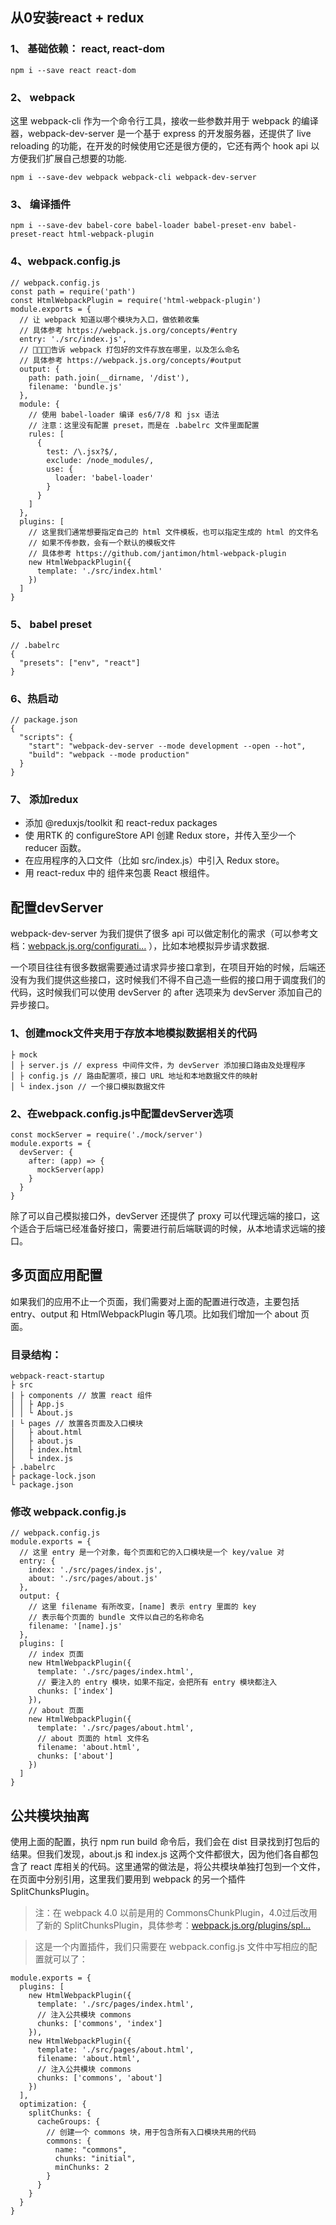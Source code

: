 ## 从0安装react + redux
### 1、 基础依赖： react, react-dom
```
npm i --save react react-dom
```
### 2、 webpack
这里 webpack-cli 作为一个命令行工具，接收一些参数并用于 webpack 的编译器，webpack-dev-server 是一个基于 express 的开发服务器，还提供了 live reloading 的功能，在开发的时候使用它还是很方便的，它还有两个 hook api 以方便我们扩展自己想要的功能.
```
npm i --save-dev webpack webpack-cli webpack-dev-server
```
### 3、 编译插件
```
npm i --save-dev babel-core babel-loader babel-preset-env babel-preset-react html-webpack-plugin
```
### 4、webpack.config.js
```
// webpack.config.js
const path = require('path')
const HtmlWebpackPlugin = require('html-webpack-plugin')
module.exports = {
  // 让 webpack 知道以哪个模块为入口，做依赖收集
  // 具体参考 https://webpack.js.org/concepts/#entry
  entry: './src/index.js',
  // 告诉 webpack 打包好的文件存放在哪里，以及怎么命名
  // 具体参考 https://webpack.js.org/concepts/#output
  output: {
    path: path.join(__dirname, '/dist'),
    filename: 'bundle.js'
  },
  module: {
    // 使用 babel-loader 编译 es6/7/8 和 jsx 语法
    // 注意：这里没有配置 preset，而是在 .babelrc 文件里面配置
    rules: [
      {
        test: /\.jsx?$/,
        exclude: /node_modules/,
        use: {
          loader: 'babel-loader'
        }
      }
    ]
  },
  plugins: [
    // 这里我们通常想要指定自己的 html 文件模板，也可以指定生成的 html 的文件名
    // 如果不传参数，会有一个默认的模板文件
    // 具体参考 https://github.com/jantimon/html-webpack-plugin
    new HtmlWebpackPlugin({
      template: './src/index.html'
    })
  ]
}
```

### 5、 babel preset
```
// .babelrc
{
  "presets": ["env", "react"]
}
```

### 6、热启动
```
// package.json
{
  "scripts": {
    "start": "webpack-dev-server --mode development --open --hot",
    "build": "webpack --mode production"
  }
}
```

### 7、 添加redux
- 添加 @reduxjs/toolkit 和 react-redux packages
- 使 用RTK 的 configureStore API 创建 Redux store，并传入至少一个 reducer 函数。
- 在应用程序的入口文件（比如 src/index.js）中引入 Redux store。
- 用 react-redux 中的 <Provider> 组件来包裹 React 根组件。


## 配置devServer
webpack-dev-server 为我们提供了很多 api 可以做定制化的需求（可以参考文档：[webpack.js.org/configurati…](https://link.juejin.cn/?target=https%3A%2F%2Fwebpack.js.org%2Fconfiguration%2Fdev-server%2F) ），比如本地模拟异步请求数据.

一个项目往往有很多数据需要通过请求异步接口拿到，在项目开始的时候，后端还没有为我们提供这些接口，这时候我们不得不自己造一些假的接口用于调度我们的代码，这时候我们可以使用 devServer 的 after 选项来为 devServer 添加自己的异步接口。


### 1、创建mock文件夹用于存放本地模拟数据相关的代码
```
├ mock
│ ├ server.js // express 中间件文件，为 devServer 添加接口路由及处理程序
│ ├ config.js // 路由配置项，接口 URL 地址和本地数据文件的映射
│ └ index.json // 一个接口模拟数据文件
```

### 2、在webpack.config.js中配置devServer选项
```
const mockServer = require('./mock/server')
module.exports = {
  devServer: {
    after: (app) => {
      mockServer(app)
    }
  }
}
```
除了可以自己模拟接口外，devServer 还提供了 proxy 可以代理远端的接口，这个适合于后端已经准备好接口，需要进行前后端联调的时候，从本地请求远端的接口。

## 多页面应用配置

如果我们的应用不止一个页面，我们需要对上面的配置进行改造，主要包括 entry、output 和 HtmlWebpackPlugin 等几项。比如我们增加一个 about 页面。

### 目录结构：
```
webpack-react-startup
├ src
| ├ components // 放置 react 组件
│ │ ├ App.js
│ │ └ About.js
| └ pages // 放置各页面及入口模块
│   ├ about.html
│   ├ about.js
│   ├ index.html
│   └ index.js
├ .babelrc
├ package-lock.json
└ package.json
```

### 修改 webpack.config.js
```
// webpack.config.js
module.exports = {
  // 这里 entry 是一个对象，每个页面和它的入口模块是一个 key/value 对
  entry: {
    index: './src/pages/index.js',
    about: './src/pages/about.js'
  },
  output: {
    // 这里 filename 有所改变，[name] 表示 entry 里面的 key
    // 表示每个页面的 bundle 文件以自己的名称命名
    filename: '[name].js'
  },
  plugins: [
    // index 页面
    new HtmlWebpackPlugin({
      template: './src/pages/index.html',
      // 要注入的 entry 模块，如果不指定，会把所有 entry 模块都注入
      chunks: ['index']
    }),
    // about 页面
    new HtmlWebpackPlugin({
      template: './src/pages/about.html',
      // about 页面的 html 文件名
      filename: 'about.html',
      chunks: ['about']
    })
  ]
}

```

## 公共模块抽离

使用上面的配置，执行 npm run build 命令后，我们会在 dist 目录找到打包后的结果。但我们发现，about.js 和 index.js 这两个文件都很大，因为他们各自都包含了 react 库相关的代码。这里通常的做法是，将公共模块单独打包到一个文件，在页面中分别引用，这里我们要用到 webpack 的另一个插件 SplitChunksPlugin。
> 注：在 webpack 4.0 以前是用的 CommonsChunkPlugin，4.0过后改用了新的 SplitChunksPlugin，具体参考：[webpack.js.org/plugins/spl…](https://link.juejin.cn/?target=https%3A%2F%2Fwebpack.js.org%2Fplugins%2Fsplit-chunks-plugin%2F)

> 这是一个内置插件，我们只需要在 webpack.config.js 文件中写相应的配置就可以了：

```
module.exports = {
  plugins: [
    new HtmlWebpackPlugin({
      template: './src/pages/index.html',
      // 注入公共模块 commons
      chunks: ['commons', 'index']
    }),
    new HtmlWebpackPlugin({
      template: './src/pages/about.html',
      filename: 'about.html',
      // 注入公共模块 commons
      chunks: ['commons', 'about']
    })
  ],
  optimization: {
    splitChunks: {
      cacheGroups: {
        // 创建一个 commons 块，用于包含所有入口模块共用的代码
        commons: {
          name: "commons",
          chunks: "initial",
          minChunks: 2
        }
      }
    }
  }
}

```